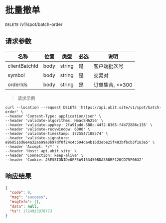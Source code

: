 # 批量撤单

`DELETE` /v1/spot/batch-order

## 请求参数

| 名称            | 位置   | 类型     | 必选 | 说明          |
|---------------|------|--------|----|-------------|
| clientBatchId | body | string | 是  | 客户端批次号      |
| symbol        | body | string | 是  | 交易对         |
| orderIds      | body | string | 是  | 订单集合, <=300 |

> 请求示例

```shell
curl --location --request DELETE 'https://api.ubit.site/v1/spot/batch-order' \
--header 'Content-Type: application/json' \
--header 'validate-algorithms: HmacSHA256' \
--header 'validate-appkey: 2fa91add-388c-44f2-8365-f4b72886c135' \
--header 'validate-recvwindow: 6000' \
--header 'validate-timestamp: 1725547188574' \
--header 'validate-signature: e968516d6e4a32a699a0b97df0f24c4c594da4b16d3ebe25f483bfbcb3f183e5' \
--header 'Accept: */*' \
--header 'Host: api.ubit.site' \
--header 'Connection: keep-alive' \
--header 'Cookie: JSESSIONID=8FF5A9153450BDA558BF120CD75F0632' 
```

## 响应结果

```json
{
  "code": 0,
  "msg": "success",
  "msgInfo": [],
  "data": null,
  "ts": 1724923978773
}
```


